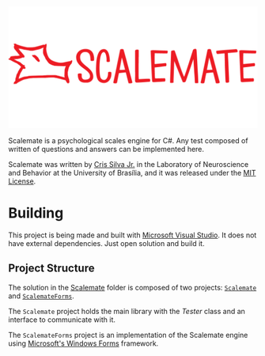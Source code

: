 [![Scalemate](Identity/Banner.png)](https://github.com/ishiikurisu/Scalemate/releases)

Scalemate is a psychological scales engine for C#. Any test composed of written of questions and answers can be implemented here.

Scalemate was written by [Cris Silva Jr.](http://www.crisjr.eng.br) in the Laboratory of Neuroscience and Behavior at the University of Brasília, and it was released under the [MIT License](https://opensource.org/licenses/MIT).

# Building

This project is being made and built with [Microsoft Visual Studio](https://www.visualstudio.com). It does not have external dependencies. Just open solution and build it.

## Project Structure

The solution in the [Scalemate](Scalemate) folder is composed of two projects: [`Scalemate`](Scalemate/Scalemate) and [`ScalemateForms`](Scalemate/ScalemateForms).

The `Scalemate` project holds the main library with the *Tester* class and an interface to communicate with it.

The `ScalemateForms` project is an implementation of the Scalemate engine using [Microsoft's Windows Forms](https://docs.microsoft.com/en-us/dotnet/framework/winforms/index) framework.
